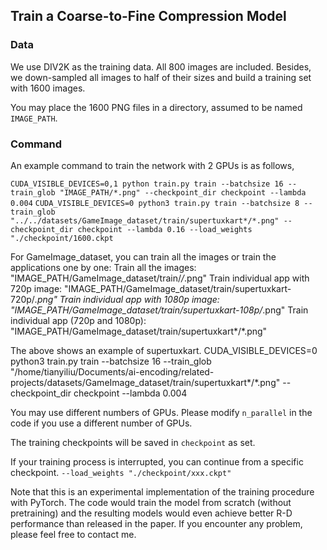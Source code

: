 ## Train a Coarse-to-Fine Compression Model

### Data
We use DIV2K as the training data. All 800 images are included. Besides, we down-sampled all images to half of their sizes and build a training set with 1600 images.

You may place the 1600 PNG files in a directory, assumed to be named ```IMAGE_PATH```.

### Command
An example command to train the network with 2 GPUs is as follows,

```CUDA_VISIBLE_DEVICES=0,1 python train.py train --batchsize 16 --train_glob "IMAGE_PATH/*.png" --checkpoint_dir checkpoint --lambda 0.004```
```CUDA_VISIBLE_DEVICES=0 python3 train.py train --batchsize 8 --train_glob "../../datasets/GameImage_dataset/train/supertuxkart*/*.png" --checkpoint_dir checkpoint --lambda 0.16 --load_weights "./checkpoint/1600.ckpt```

For GameImage_dataset, you can train all the images or train the applications one by one:
Train all the images: "IMAGE_PATH/GameImage_dataset/train/*/*.png"
Train individual app with 720p  image: "IMAGE_PATH/GameImage_dataset/train/supertuxkart-720p/*.png"
Train individual app with 1080p image: "IMAGE_PATH/GameImage_dataset/train/supertuxkart-108p/*.png"
Train individual app (720p and 1080p): "IMAGE_PATH/GameImage_dataset/train/supertuxkart*/*.png"

The above shows an example of supertuxkart.
CUDA_VISIBLE_DEVICES=0 python3 train.py train --batchsize 16 --train_glob "/home/tianyiliu/Documents/ai-encoding/related-projects/datasets/GameImage_dataset/train/supertuxkart*/*.png" --checkpoint_dir checkpoint --lambda 0.004

You may use different numbers of GPUs. Please modify ```n_parallel``` in the code if you use a different number of GPUs.

The training checkpoints will be saved in ```checkpoint``` as set.

If your training process is interrupted, you can continue from a specific checkpoint.
```--load_weights "./checkpoint/xxx.ckpt"```

Note that this is an experimental implementation of the training procedure with PyTorch. The code would train the model from scratch (without pretraining) and the resulting models would even achieve better R-D performance than released in the paper. If you encounter any problem, please feel free to contact me.
